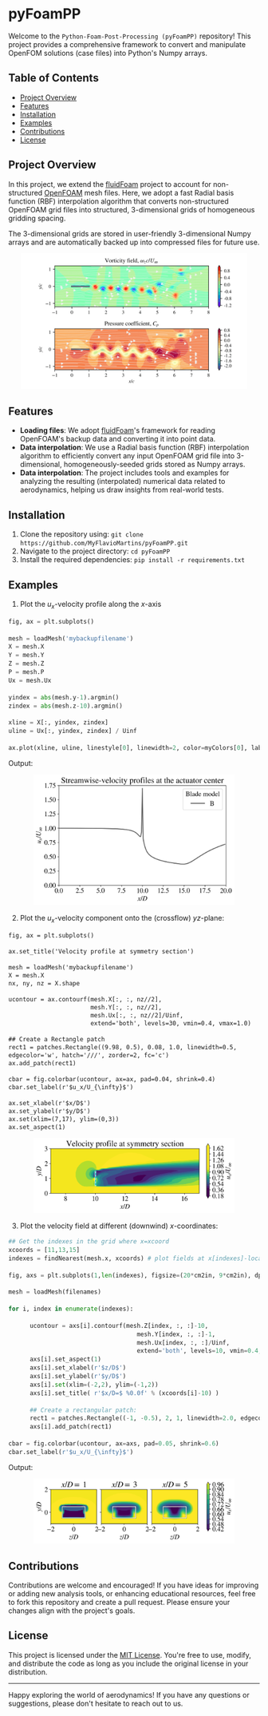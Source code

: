 # pyFoamPP
 
Welcome to the `Python-Foam-Post-Processing (pyFoamPP)` repository! This project provides a comprehensive framework to convert and manipulate OpenFOM solutions (case files) into Python's Numpy arrays.

## Table of Contents

- [Project Overview](#project-overview)
- [Features](#features)
- [Installation](#installation)
- [Examples](#Examples)
- [Contributions](#contributions)
- [License](#license)

## Project Overview

In this project, we extend the [fluidFoam](https://fluidfoam.readthedocs.io/en/latest/) project to account for non-structured [OpenFOAM](https://www.openfoam.com/) mesh files. Here, we adopt a fast Radial basis function (RBF) interpolation algorithm that converts non-structured OpenFOAM grid files into structured, 3-dimensional grids of homogeneous gridding spacing. 

The 3-dimensional grids are stored in user-friendly 3-dimensional Numpy arrays and are automatically backed up into compressed files for future use.


<p align="center">
<img src="images/Example.png"  width="90%">
</p>


## Features

- **Loading files**: We adopt [fluidFoam](https://fluidfoam.readthedocs.io/en/latest/)'s framework for reading OpenFOAM's backup data and converting it into point data.
- **Data interpolation**: We use a Radial basis function (RBF) interpolation algorithm to efficiently convert any input OpenFOAM grid file into 3-dimensional, homogeneously-seeded grids stored as Numpy arrays.
- **Data interpolation**: The project includes tools and examples for analyzing the resulting (interpolated) numerical data related to aerodynamics, helping us draw insights from real-world tests.



## Installation

1. Clone the repository using: `git clone https://github.com/MyFlavioMartins/pyFoamPP.git`
2. Navigate to the project directory: `cd pyFoamPP`
3. Install the required dependencies: `pip install -r requirements.txt`

## Examples


1. Plot the $u_x$-velocity profile along the $x$-axis


```python
fig, ax = plt.subplots()

mesh = loadMesh('mybackupfilename')
X = mesh.X
Y = mesh.Y
Z = mesh.Z
P = mesh.P
Ux = mesh.Ux

yindex = abs(mesh.y-1).argmin() 
zindex = abs(mesh.z-10).argmin() 

xline = X[:, yindex, zindex]
uline = Ux[:, yindex, zindex] / Uinf

ax.plot(xline, uline, linestyle[0], linewidth=2, color=myColors[0], label = casedescrip)

```

Output:

<p align="center">
<img src="images/u_x_velocity_profiles.png"  width="80%">
</p>


2. Plot the $u_x$-velocity component onto the (crossflow) $yz$-plane:


```pyhon
fig, ax = plt.subplots()

ax.set_title('Velocity profile at symmetry section')

mesh = loadMesh('mybackupfilename')
X = mesh.X
nx, ny, nz = X.shape

ucontour = ax.contourf(mesh.X[:, :, nz//2], 
                       mesh.Y[:, :, nz//2], 
                       mesh.Ux[:, :, nz//2]/Uinf, 
                       extend='both', levels=30, vmin=0.4, vmax=1.0)

## Create a Rectangle patch
rect1 = patches.Rectangle((9.98, 0.5), 0.08, 1.0, linewidth=0.5, edgecolor='w', hatch='///', zorder=2, fc='c')
ax.add_patch(rect1)

cbar = fig.colorbar(ucontour, ax=ax, pad=0.04, shrink=0.4)
cbar.set_label(r'$u_x/U_{\infty}$')

ax.set_xlabel(r'$x/D$')
ax.set_ylabel(r'$y/D$')
ax.set(xlim=(7,17), ylim=(0,3))
ax.set_aspect(1)
```

<p align="center">
<img src="images/crossflow_velocity_fields.png"  width="80%">
</p>


3. Plot the velocity field at different (downwind) $x$-coordinates:

```python
## Get the indexes in the grid where x=xcoord
xcoords = [11,13,15]
indexes = findNearest(mesh.x, xcoords) # plot fields at x[indexes]-locations

fig, axs = plt.subplots(1,len(indexes), figsize=(20*cm2in, 9*cm2in), dpi=120)

mesh = loadMesh(filenames)

for i, index in enumerate(indexes):   

      ucontour = axs[i].contourf(mesh.Z[index, :, :]-10, 
                                    mesh.Y[index, :, :]-1, 
                                    mesh.Ux[index, :, :]/Uinf,
                                    extend='both', levels=10, vmin=0.4, vmax=1.0)
      axs[i].set_aspect(1)
      axs[i].set_xlabel(r'$z/D$')
      axs[i].set_ylabel(r'$y/D$')
      axs[i].set(xlim=(-2,2), ylim=(-1,2))
      axs[i].set_title( r'$x/D=$ %0.0f' % (xcoords[i]-10) )

      ## Create a rectangular patch:
      rect1 = patches.Rectangle((-1, -0.5), 2, 1, linewidth=2.0, edgecolor='black', facecolor='none') 
      axs[i].add_patch(rect1)

cbar = fig.colorbar(ucontour, ax=axs, pad=0.05, shrink=0.6)
cbar.set_label(r'$u_x/U_{\infty}$')
```

Output:


<p align="center">
<img src="images/crossflow_sections.png"  width="80%">
</p>

## Contributions

Contributions are welcome and encouraged! If you have ideas for improving or adding new analysis tools, or enhancing educational resources, feel free to fork this repository and create a pull request. Please ensure your changes align with the project's goals.

## License

This project is licensed under the [MIT License](LICENSE). You're free to use, modify, and distribute the code as long as you include the original license in your distribution.

---

Happy exploring the world of aerodynamics! If you have any questions or suggestions, please don't hesitate to reach out to us.
